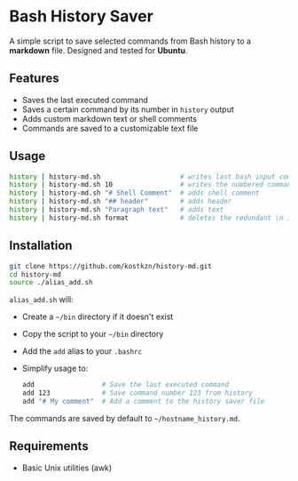 # Bash History Saver

A simple script to save selected commands from Bash history to a **markdown** file. Designed and tested for **Ubuntu**.

## Features

- Saves the last executed command
- Saves a certain command by its number in `history` output
- Adds custom markdown text or shell comments
- Commands are saved to a customizable text file

## Usage

```bash
history | history-md.sh                    # writes last bash input command
history | history-md.sh 10                 # writes the numbered command
history | history-md.sh "# Shell Comment"  # adds shell comment
history | history-md.sh "## header"        # adds header
history | history-md.sh "Paragraph text"   # adds text
history | history-md.sh format             # deletes the redundant \n in markdown file
```

## Installation

```bash
git clone https://github.com/kostkzn/history-md.git
cd history-md
source ./alias_add.sh
```

`alias_add.sh` will:

- Create a `~/bin` directory if it doesn't exist
- Copy the script to your `~/bin` directory
- Add the `add` alias to your `.bashrc`
- Simplify usage to:

    ```bash
    add                 # Save the last executed command
    add 123             # Save command number 123 from history
    add "# My comment"  # Add a comment to the history saver file
    ```

The commands are saved by default to `~/hostname_history.md`.

## Requirements

- Basic Unix utilities (awk)

